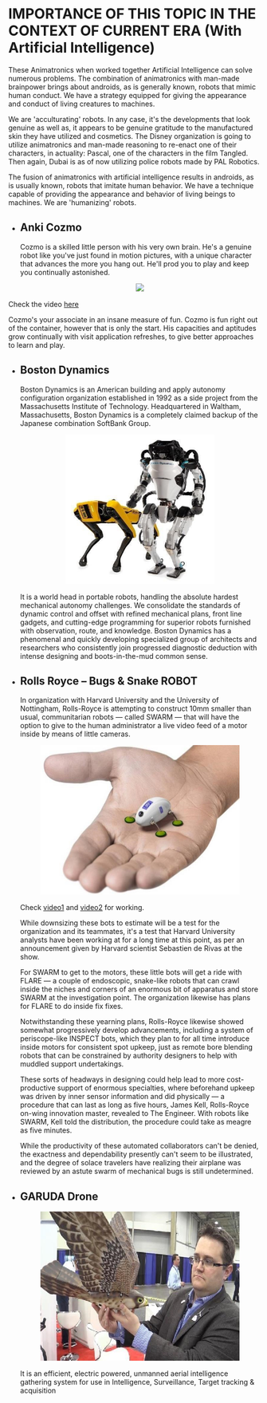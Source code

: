 # IMPORTANCE OF THIS TOPIC IN THE CONTEXT OF CURRENT ERA (With Artificial Intelligence)

These Animatronics when worked together Artificial Intelligence can solve numerous problems. The combination of animatronics with man-made brainpower brings about androids, as is generally known, robots that mimic human conduct. We have a strategy equipped for giving the appearance and conduct of living creatures to machines.  
  
  We are 'acculturating' robots. In any case, it's the developments that look genuine as well as, it appears to be genuine gratitude to the manufactured skin they have utilized and cosmetics. The Disney organization is going to utilize animatronics and man-made reasoning to re-enact one of their characters, in actuality: Pascal, one of the characters in the film Tangled. Then again, Dubai is as of now utilizing police robots made by PAL Robotics.

The fusion of animatronics with artificial intelligence results in androids, as is usually known, robots that imitate human behavior. We have a technique capable of providing the appearance and behavior of living beings to machines. We are 'humanizing' robots.  
  
- ## Anki Cozmo
    Cozmo is a skilled little person with his very own brain. He's a genuine robot like you've just found in motion pictures, with a unique character that advances the more you hang out. He'll prod you to play and keep you continually astonished.

    <center><img src="..media/videos/anki.gif">
    </center>
Check the video [here](https://drive.google.com/file/d/1tfNKqc50991zph8qnc3SzLnWS6MJGhAU/view?usp=sharing)

Cozmo's your associate in an insane measure of fun. Cozmo is fun right out of the container, however that is only the start. His capacities and aptitudes grow continually with visit application refreshes, to give better approaches to learn and play.  
  
- ## Boston Dynamics  
    Boston Dynamics is an American building and apply autonomy configuration organization established in 1992 as a side project from the Massachusetts Institute of Technology. Headquartered in Waltham, Massachusetts, Boston Dynamics is a completely claimed backup of the Japanese combination SoftBank Group.  
    
    <center><img src="../media/Images/boston.jpg" height ="300" width ="300"></center>    
    
    It is a world head in portable robots, handling the absolute hardest mechanical autonomy challenges. We consolidate the standards of dynamic control and offset with refined mechanical plans, front line gadgets, and cutting-edge programming for superior robots furnished with observation, route, and knowledge. Boston Dynamics has a phenomenal and quickly developing specialized group of architects and researchers who consistently join progressed diagnostic deduction with intense designing and boots-in-the-mud common sense.  
  
- ## Rolls Royce – Bugs & Snake ROBOT
    In organization with Harvard University and the University of Nottingham, Rolls-Royce is attempting to construct 10mm smaller than usual, communitarian robots — called SWARM — that will have the option to give to the human administrator a live video feed of a motor inside by means of little cameras.

    <center><img src="../media/Images/bugrobot.jpg" height ="300" width ="400"></center>

    Check [video1](https://drive.google.com/file/d/18vpHQk9ySKAKz4s6YhVgNeAf9IaJ-beR/view?usp=sharing) and 
    [video2](https://drive.google.com/file/d/1XIgmMRXJ2LNuHzlIDU_sVOABH8UQrkX9/view?usp=sharing) for working.

    While downsizing these bots to estimate will be a test for the organization and its teammates, it's a test that Harvard University analysts have been working at for a long time at this point, as per an announcement given by Harvard scientist Sebastien de Rivas at the show.   
    
    For SWARM to get to the motors, these little bots will get a ride with FLARE — a couple of endoscopic, snake-like robots that can crawl inside the niches and corners of an enormous bit of apparatus and store SWARM at the investigation point. The organization likewise has plans for FLARE to do inside fix fixes.   
    
    Notwithstanding these yearning plans, Rolls-Royce likewise showed somewhat progressively develop advancements, including a system of periscope-like INSPECT bots, which they plan to for all time introduce inside motors for consistent spot upkeep, just as remote bore blending robots that can be constrained by authority designers to help with muddled support undertakings.   
    
    These sorts of headways in designing could help lead to more cost-productive support of enormous specialties, where beforehand upkeep was driven by inner sensor information and did physically — a procedure that can last as long as five hours, James Kell, Rolls-Royce on-wing innovation master, revealed to The Engineer. With robots like SWARM, Kell told the distribution, the procedure could take as meagre as five minutes.
    
    While the productivity of these automated collaborators can't be denied, the exactness and dependability presently can't seem to be illustrated, and the degree of solace travelers have realizing their airplane was reviewed by an astute swarm of mechanical bugs is still undetermined.  
  
- ## GARUDA Drone
    <center><img src="../media/Images/Garudadrone.png" height ="300" width ="400"></center>

    It is an efficient, electric powered, unmanned aerial intelligence gathering system for use in Intelligence, Surveillance, Target tracking & acquisition  

